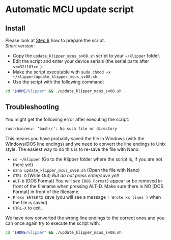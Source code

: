 # Automatic MCU update script

## Install
Please look at [Step 8](https://github.com/Rappetor/Sovol-SV08-Mainline/tree/main?tab=readme-ov-file#step-7---flash-katapult-bootloader) how to prepare the script.<br>
_Short version:_
- Copy the `update_klipper_mcus_sv08.sh` script to your `~/klipper` folder.
- Edit the script and enter your device serials (the serial parts after `stm32f103xe_`).
- Make the script executable with `sudo chmod +x ~/klipper/update_klipper_mcus_sv08.sh`
- Use the script with the following command:
```bash
cd "$HOME/klipper" && ./update_klipper_mcus_sv08.sh
```

## Troubleshooting
You might get the following error after executing the script: 
```bash
/usr/bin/env: ‘bash\r’: No such file or directory
```
This means you have probably saved the file in Windows (with the Windows/DOS line endings) and we need to convert the line endings to Unix style. The easiest way to do this is to re-save the file with Nano:<br>
- `cd ~/klipper` (Go to the Klipper folder where the script is, if you are not there yet)
- `nano update_klipper_mcus_sv08.sh` (Open the file with Nano)
- `CTRL-O` (Write Out) _But do not press enter/save yet!_
- `ALT-D` (DOS Format) You will see `[DOS Format]` appear or be removed in front of the filename when pressing ALT-D. Make sure there is NO [DOS Format] in front of the filename.
- `Press ENTER` to save (you will see a message `[ Wrote xx lines ]` when the file is saved)
- `CTRL-X` to exit.

We have now converted the wrong line endings to the correct ones and you can once again try to execute the script with:
```bash
cd "$HOME/klipper" && ./update_klipper_mcus_sv08.sh
```
